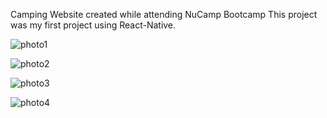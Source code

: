 Camping Website created while attending NuCamp Bootcamp
This project was my first project using React-Native. 

![photo1](https://github.com/user-attachments/assets/3139276f-8171-425d-a222-4ee1eca1d32d)

![photo2](https://github.com/user-attachments/assets/318eb429-9969-498a-9cbf-46a28d9bda01)

![photo3](https://github.com/user-attachments/assets/6af5d98f-11d8-47af-a32e-ec9947bf4053)

![photo4](https://github.com/user-attachments/assets/d132c609-2442-4edb-9be5-f06ae3d64a9e)

